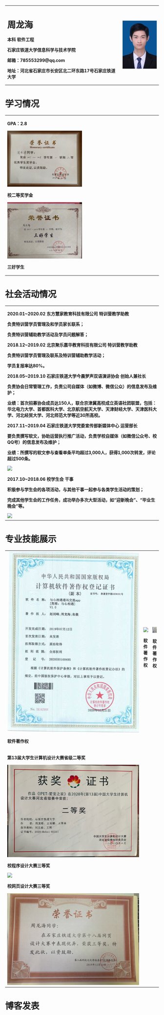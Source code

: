 <table border="0">
  <tr>
    <td width="75%">
      <h1>周龙海</h1>
      <p><b>本科 软件工程</b></p>
      <p><b>石家庄铁道大学信息科学与技术学院</b></p>
      <p><b>邮箱：785553299@qq.com</b></p>
      <p><b>地址：河北省石家庄市长安区北二环东路17号石家庄铁道大学</b></p>
    </td>
    <td width="25%">
      <img src="/zhoulonghai.jpg" width="100%">
    </td>
  </tr>
</table>

# 学习情况
<table border="0">
  <tr>
    <td width="100%">
      <p><b>GPA：2.8</b></p>
      <img src="/jxj.jpg" width="50%">
      <p><b>校二等奖学金</b></p>
      <img src="/sanhao.jpg" width="50%">
      <p><b>三好学生</b></p>
    </td>
  </tr>
</table>

# 社会活动情况
<table border="0">
  <tr>
    <td width="100%">
      <p><b>2020.01~2020.02          东方慧家教育科技有限公司            特训营教学助教</b></p>
      <p><b>负责特训营学员管理及和学员家长联系；</b></p>
      <p><b>负责特训营辅助教学活动及学员问题解答；	</b></p>
      <p><b>2018.12~2019.02          北京聚乐嘉华教育科技有限公司        特训营教学助教</b></p>
      <p><b>负责特训营学员管理及联系及特训营辅助教学活动；</b></p>
      <p><b>学员复报率达80%。	</b></p>
      <p><b>2018.05~2019.10          石家庄铁道大学今晨梦声双语演讲协会   创始人兼社长</b></p>
      <p><b>负责协会日常管理工作，负责公司自媒体（如微博、微信公众）的信息发布及维护；</b></p>
      <p><b>业绩：首次招募协会成员达150人，联合京津冀高校成立英语社团联盟，包括：华北电力大学、首都医科大学、北京航空航天大学、天津财经大学、天津医科大学、河北经贸大学、河北师范大学等近30所高校。	</b></p>
      <p><b>2017.11~2019.04          石家庄铁道大学党委宣传部新媒体中心   运营部长</b></p>
      <p><b>要负责撰写软文，协助运营执行推广活动，负责学校自媒体（如微信公众号、校QQ号）的信息发布及维护；</b></p>
      <p><b>业绩：所撰写的软文参与查看单条平均超过3,000人，获得1,000次转发，评论超过500条。</b></p>
      <img src="/jiechu.jpg" width="50%">
      <p><b>2017.10~2018.06          校学生会                           干事</b></p>
      <p><b>积极参与学生会的各项活动，与其他干事一起参与各类学生活动的策划；</b></p>
      <p><b>完成其他学生会的工作任务，成功举办多次大型活动，如“迎新晚会”、“毕业生晚会”等。	</b></p>
      <img src="/td.jpg" width="50%">
    </td>
  </tr>
</table>

# 专业技能展示
<table border="0">
  <tr>
    <td width="35%">
      <img src="/rz1.jpg" width="100%">
      <p><b>软件著作权	</b></p>
    </td>
    <td width="35%">
      <img src="/rz2.jpg" width="100%">
      <p><b>软件著作权	</b></p>
    </td>
    <td width="30%">
      <img src="/rz3.jpg" width="100%">
      <p><b>软件著作权	</b></p>
    </td>
  </tr>
  <tr>
    <td width="100%">
      <p><b>第13届大学生计算机设计大赛省级二等奖</b></p>
      <img src="/jisuanji.jpg" width="100%">
      <p><b>校程序设计大赛三等奖</b></p>
      <img src="/chengxusan.jpg" width="100%">
      <p><b>校网页设计大赛三等奖</b></p>
      <img src="/wangye.jpg" width="100%">
    </td>
  </tr>
</table>

# 博客发表
